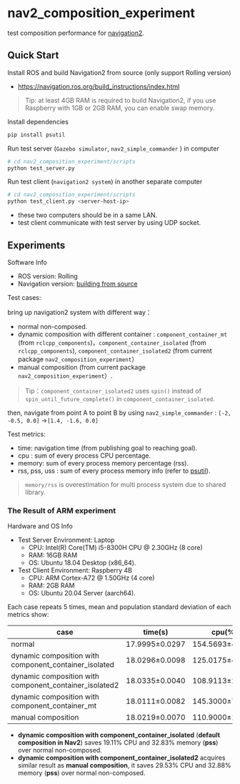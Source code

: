 # nav2_composition_experiment

test composition performance for [navigation2](https://github.com/ros-planning/navigation2).

## Quick Start
Install ROS and build Navigation2 from source (only support Rolling version)

* https://navigation.ros.org/build_instructions/index.html

> Tip: at least 4GB RAM is required to build Navigation2, if you use Raspberry with 1GB or 2GB RAM, you can enable swap memory.

Install dependencies

```bash
pip install psutil
```

Run test server (`Gazebo simulator`, `nav2_simple_commander` ) in computer

```bash
# cd nav2_composition_experiment/scripts
python test_server.py 
```
Run test client (`navigation2 system`) in another separate computer
```bash
# cd nav2_composition_experiment/scripts
python test_client.py <server-host-ip>
```
* these two computers should be in a same LAN.
* test client communicate with test server by using UDP socket.

## Experiments

Software Info

* ROS version: Rolling
* Navigation version: [building from source](https://github.com/gezp/navigation2/tree/nav2_composition_experiment)

Test cases:

bring up navigation2 system with different way：

* normal non-composed. 
* dynamic composition with different container :  `component_container_mt`  (from `rclcpp_components`)，`component_container_isolated` (from `rclcpp_components`), `component_container_isolated2` (from current package `nav2_composition_experiment`）
* manual composition (from current package `nav2_composition_experiment`）.

> Tip：`component_container_isolated2` uses `spin()` instead of `spin_until_future_complete()` in `component_container_isolated`.

then, navigate from point A to point B by using `nav2_simple_commander` : `[-2, -0.5, 0.0]` ->`[1.4, -1.6, 0.0]`

Test metrics:

* time: navigation time (from publishing goal to reaching goal).
* cpu : sum of every process CPU percentage.
* memory:  sum of every process memory percentage (rss).
* rss, pss, uss : sum of every process memory info (refer to [psutil](https://psutil.readthedocs.io/en/latest/#psutil.Process.memory_full_info)).

> `memory/rss`  is overestimation for multi process system due to shared library.

### The Result of  ARM experiment

Hardware and OS Info

* Test Server Environment:  Laptop
  * CPU: Intel(R) Core(TM) i5-8300H CPU @ 2.30GHz (8 core)
  * RAM: 16GB RAM
  * OS: Ubuntu 18.04 Desktop (x86_64).
* Test Client Environment: Raspberry 4B
  * CPU: ARM Cortex-A72 @ 1.50GHz (4 core)
  * RAM: 2GB RAM
  * OS: Ubuntu 20.04 Server (aarch64).

Each case repeats 5 times, mean and population standard deviation of each metrics show: 

| case                                                    | time(s)        | cpu(%)          | memory(%)      | rss(MB)         | pss(MB)         | uss(MB)         |
| ------------------------------------------------------- | -------------- | --------------- | -------------- | --------------- | --------------- | --------------- |
| normal                                                  | 17.9995±0.0297 | 154.5693±4.3300 | 12.1529±0.0134 | 224.6066±0.2482 | 116.2888±0.2616 | 101.0638±0.2317 |
| dynamic composition with  component_container_isolated  | 18.0296±0.0098 | 125.0175±4.6471 | 4.3974±0.0120  | 81.2709±0.2212  | 78.1058±0.0929  | 76.2697±0.1015  |
| dynamic composition with  component_container_isolated2 | 18.0335±0.0040 | 108.9113±2.8575 | 4.3704±0.0068  | 80.7735±0.1258  | 78.0515±0.1732  | 76.1973±0.1997  |
| dynamic composition with  component_container_mt        | 18.0111±0.0082 | 145.3000±7.9405 | 4.2420±0.0201  | 78.3999±0.3706  | 74.9570±0.3226  | 73.1115±0.3322  |
| manual composition                                      | 18.0219±0.0070 | 110.9000±1.4405 | 4.2655±0.0054  | 78.8340±0.1001  | 76.8103±0.1392  | 74.6381±0.1479  |

* **dynamic composition with component_container_isolated** (**default composition in Nav2**) saves 19.11% CPU and 32.83% memory (**pss**) over normal non-composed.
* **dynamic composition with component_container_isolated2** acquires similar result as **manual composition**, it saves 29.53% CPU and 32.88% memory (**pss**) over normal non-composed. 


